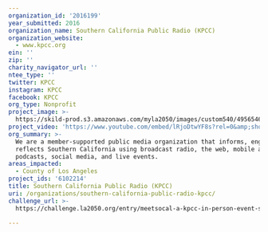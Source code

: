 ```yaml
---
organization_id: '2016199'
year_submitted: 2016
organization_name: Southern California Public Radio (KPCC)
organization_website:
  - www.kpcc.org
ein: ''
zip: ''
charity_navigator_url: ''
ntee_type: ''
twitter: KPCC
instagram: KPCC
facebook: KPCC
org_type: Nonprofit
project_image: >-
  https://skild-prod.s3.amazonaws.com/myla2050/images/custom540/4956546915741-team89.JPG
project_video: 'https://www.youtube.com/embed/lRjoDtwYF8s?rel=0&amp;showinfo=0'
org_summary: >-
  We are a member-supported public media organization that informs, engages, and
  reflects Southern California using broadcast radio, the web, mobile apps and
  podcasts, social media, and live events.
areas_impacted:
  - County of Los Angeles
project_ids: '6102214'
title: Southern California Public Radio (KPCC)
uri: /organizations/southern-california-public-radio-kpcc/
challenge_url: >-
  https://challenge.la2050.org/entry/meetsocal-a-kpcc-in-person-event-series-of-in-community-experiences-to-better-connect-angelenos

---
```

